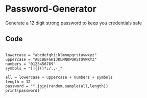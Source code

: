 # Password-Generator
Generate a 12 digit strong password to keep you credentials safe
## Code

```import random

lowercase = "abcdefghijklmnopqrstuvwxyz"
uppercase = "ABCDEFGHIJKLMNOPQRSTUVWXYZ"
numbers = "0123456789"
symbols = "[]{}()*;/.,-_"

all = lowercase + uppercase + numbers + symbols
length = 12
password = "".join(random.sample(all,length))
print(password)```
